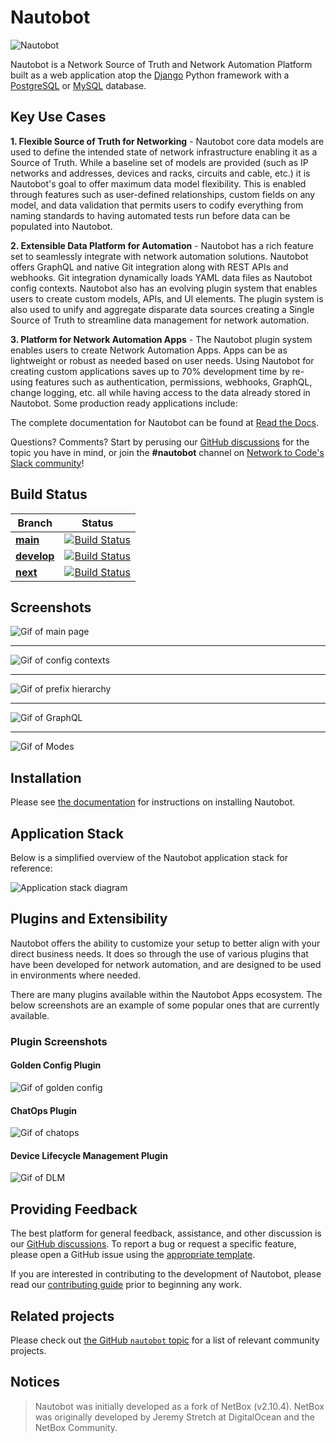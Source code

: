 # Nautobot

![Nautobot](https://raw.githubusercontent.com/nautobot/nautobot/develop/nautobot/docs/nautobot_logo.svg "Nautobot logo")

Nautobot is a Network Source of Truth and Network Automation Platform built as a web application atop the [Django](https://www.djangoproject.com/) Python framework with a
[PostgreSQL](https://www.postgresql.org/) or [MySQL](https://www.mysql.com) database.

## Key Use Cases

**1. Flexible Source of Truth for Networking** - Nautobot core data models are used to define the intended state of network infrastructure enabling it as a Source of Truth. While a baseline set of models are provided (such as IP networks and addresses, devices and racks, circuits and cable, etc.) it is Nautobot's goal to offer maximum data model flexibility. This is enabled through features such as user-defined relationships, custom fields on any model, and data validation that permits users to codify everything from naming standards to having automated tests run before data can be populated into Nautobot.

**2. Extensible Data Platform for Automation** - Nautobot has a rich feature set to seamlessly integrate with network automation solutions. Nautobot offers GraphQL and native Git integration along with REST APIs and webhooks. Git integration dynamically loads YAML data files as Nautobot config contexts. Nautobot also has an evolving plugin system that enables users to create custom models, APIs, and UI elements. The plugin system is also used to unify and aggregate disparate data sources creating a Single Source of Truth to streamline data management for network automation.

**3. Platform for Network Automation Apps** - The Nautobot plugin system enables users to create Network Automation Apps. Apps can be as lightweight or robust as needed based on user needs. Using Nautobot for creating custom applications saves up to 70% development time by re-using features such as authentication, permissions, webhooks, GraphQL, change logging, etc. all while having access to the data already stored in Nautobot. Some production ready applications include:

The complete documentation for Nautobot can be found at [Read the Docs](https://docs.nautobot.com/).

Questions? Comments? Start by perusing our [GitHub discussions](https://github.com/nautobot/nautobot/discussions) for the topic you have in mind, or join the **#nautobot** channel on [Network to Code's Slack community](https://slack.networktocode.com/)!

## Build Status

| Branch      | Status |
|-------------|------------|
| **[main](https://github.com/nautobot/nautobot/tree/main)** | [![Build Status](https://github.com/nautobot/nautobot/actions/workflows/ci_integration.yml/badge.svg?branch=main)](https://github.com/nautobot/nautobot/actions/workflows/ci_integration.yml) |
| **[develop](https://github.com/nautobot/nautobot/tree/develop)** | [![Build Status](https://github.com/nautobot/nautobot/actions/workflows/ci_integration.yml/badge.svg?branch=develop)](https://github.com/nautobot/nautobot/actions/workflows/ci_integration.yml) |
| **[next](https://github.com/nautobot/nautobot/tree/next)** | [![Build Status](https://github.com/nautobot/nautobot/actions/workflows/ci_integration.yml/badge.svg?branch=next)](https://github.com/nautobot/nautobot/actions/workflows/ci_integration.yml) |

## Screenshots

![Gif of main page](https://raw.githubusercontent.com/nautobot/nautobot/develop/nautobot/docs/media/nautobot_mainpage.gif?raw=true "Main page")

---

![Gif of config contexts](https://raw.githubusercontent.com/nautobot/nautobot/develop/nautobot/docs/media/nautobot_config_context.gif?raw=true "Config Contexts")

---

![Gif of prefix hierarchy](https://raw.githubusercontent.com/nautobot/nautobot/develop/nautobot/docs/media/nautobot_prefix_hierarchy.gif?raw=true "Prefix hierarchy")

---

![Gif of GraphQL](https://raw.githubusercontent.com/nautobot/nautobot/develop/nautobot/docs/media/nautobot_graphql.gif?raw=true "GraphQL API")

---

![Gif of Modes](https://raw.githubusercontent.com/nautobot/nautobot/develop/nautobot/docs/media/nautobot_modes.gif?raw=true "Modes")

## Installation

Please see [the documentation](https://docs.nautobot.com/projects/core/en/stable/user-guide/administration/installation/) for instructions on installing Nautobot.

## Application Stack

Below is a simplified overview of the Nautobot application stack for reference:

![Application stack diagram](https://raw.githubusercontent.com/nautobot/nautobot/develop/nautobot/docs/media/nautobot_application_stack_high_level.png "Application stack diagram")

## Plugins and Extensibility

Nautobot offers the ability to customize your setup to better align with your direct business needs. It does so through the use of various plugins that have been developed for network automation, and are designed to be used in environments where needed.

There are many plugins available within the Nautobot Apps ecosystem. The below screenshots are an example of some popular ones that are currently available.

### Plugin Screenshots

#### Golden Config Plugin

![Gif of golden config](https://raw.githubusercontent.com/nautobot/nautobot/develop/nautobot/docs/media/nautobot_golden_config.gif?raw=true "Golden config")

#### ChatOps Plugin

![Gif of chatops](https://raw.githubusercontent.com/nautobot/nautobot/develop/nautobot/docs/media/nautobot_chatops.gif?raw=true "ChatOps")

#### Device Lifecycle Management Plugin

![Gif of DLM](https://raw.githubusercontent.com/nautobot/nautobot/develop/nautobot/docs/media/nautobot_device_lifecycle_management.gif?raw=true "Device Lifecycle Management")

## Providing Feedback

The best platform for general feedback, assistance, and other discussion is our [GitHub discussions](https://github.com/nautobot/nautobot/discussions). To report a bug or request a specific feature, please open a GitHub issue using the [appropriate template](https://github.com/nautobot/nautobot/issues/new/choose).

If you are interested in contributing to the development of Nautobot, please read our [contributing guide](https://docs.nautobot.com/projects/core/en/stable/development/core/#contributing) prior to beginning any work.

## Related projects

Please check out [the GitHub `nautobot` topic](https://github.com/topics/nautobot) for a list of relevant community projects.

## Notices

> Nautobot was initially developed as a fork of NetBox (v2.10.4).  NetBox was originally developed by Jeremy Stretch at DigitalOcean and the NetBox Community.
